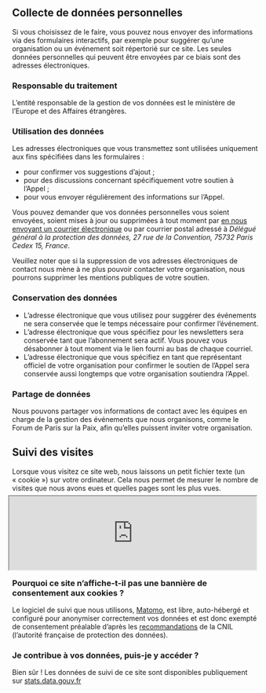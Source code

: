 ## Collecte de données personnelles

Si vous choisissez de le faire, vous pouvez nous envoyer des informations via des formulaires interactifs, par exemple pour suggérer qu’une organisation ou un événement soit répertorié sur ce site. Les seules données personnelles qui peuvent être envoyées par ce biais sont des adresses électroniques.

### Responsable du traitement

L’entité responsable de la gestion de vos données est le ministère de l’Europe et des Affaires étrangères.

### Utilisation des données

Les adresses électroniques que vous transmettez sont utilisées uniquement aux fins spécifiées dans les formulaires :

- pour confirmer vos suggestions d’ajout ;
- pour des discussions concernant spécifiquement votre soutien à l’Appel ;
- pour vous envoyer régulièrement des informations sur l’Appel.

Vous pouvez demander que vos données personnelles vous soient envoyées, soient mises à jour ou supprimées à tout moment par [en nous envoyant un courrier électronique](mailto:paris.call@diplomatie.gouv.fr?subject=Donnees%20personnelles) ou par courrier postal adressé à _Délégué général à la protection des données, 27 rue de la Convention, 75732 Paris Cedex 15, France_.

Veuillez noter que si la suppression de vos adresses électroniques de contact nous mène à ne plus pouvoir contacter votre organisation, nous pourrons supprimer les mentions publiques de votre soutien.

### Conservation des données

- L’adresse électronique que vous utilisez pour suggérer des événements ne sera conservée que le temps nécessaire pour confirmer l’événement.
- L’adresse électronique que vous spécifiez pour les newsletters sera conservée tant que l’abonnement sera actif. Vous pouvez vous désabonner à tout moment via le lien fourni au bas de chaque courriel.
- L’adresse électronique que vous spécifiez en tant que représentant officiel de votre organisation pour confirmer le soutien de l’Appel sera conservée aussi longtemps que votre organisation soutiendra l’Appel.

### Partage de données

Nous pouvons partager vos informations de contact avec les équipes en charge de la gestion des événements que nous organisons, comme le Forum de Paris sur la Paix, afin qu’elles puissent inviter votre organisation.


## Suivi des visites

Lorsque vous visitez ce site web, nous laissons un petit fichier texte (un « cookie ») sur votre ordinateur. Cela nous permet de mesurer le nombre de visites que nous avons eues et quelles pages sont les plus vues.

<iframe src="https://stats.data.gouv.fr/index.php?module=CoreAdminHome&action=optOut&language={{ page.lang }}&backgroundColor=&fontColor=1a0d50&fontSize=&fontFamily=Avenir%20Next" style="height: 150px; width: 100%; margin: -8px" ></iframe>

### Pourquoi ce site n’affiche-t-il pas une bannière de consentement aux cookies ?

Le logiciel de suivi que nous utilisons, [Matomo](https://www.matomo.org), est libre, auto-hébergé et configuré pour anonymiser correctement vos données et est donc exempté de consentement préalable d’après les [recommandations](https://www.cnil.fr/fr/solutions-pour-la-mesure-daudience) de la CNIL (l’autorité française de protection des données).

### Je contribue à vos données, puis-je y accéder ?

Bien sûr ! Les données de suivi de ce site sont disponibles publiquement sur [stats.data.gouv.fr](https://stats.data.gouv.fr/index.php?module=CoreHome&action=index&idSite=98&period=range&date=previous30)

